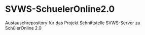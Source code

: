 # SVWS-SchuelerOnline2.0
Austauschrepository für das Projekt Schnittstelle SVWS-Server zu SchülerOnline 2.0
